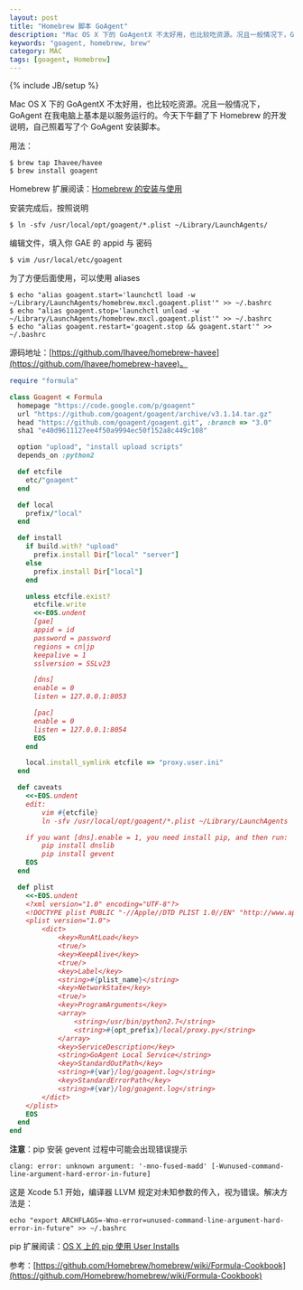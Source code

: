 ```yaml
---
layout: post
title: "Homebrew 脚本 GoAgent"
description: "Mac OS X 下的 GoAgentX 不太好用，也比较吃资源。况且一般情况下，GoAgent 在我电脑上基本是以服务运行的。今天下午翻了下 Homebrew 的开发说明，自己照着写了个 GoAgent 安装脚本。"
keywords: "goagent, homebrew, brew"
category: MAC
tags: [goagent, Homebrew]
---
```

{% include JB/setup %}

Mac OS X 下的 GoAgentX 不太好用，也比较吃资源。况且一般情况下，GoAgent 在我电脑上基本是以服务运行的。今天下午翻了下 Homebrew 的开发说明，自己照着写了个 GoAgent 安装脚本。

用法：

    $ brew tap Ihavee/havee
    $ brew install goagent

<!-- more -->
Homebrew 扩展阅读：[Homebrew 的安装与使用](/mac/2013-12/how-to-install-and-use-homebrew.html)

安装完成后，按照说明

    $ ln -sfv /usr/local/opt/goagent/*.plist ~/Library/LaunchAgents/

编辑文件，填入你 GAE 的 appid 与 密码

    $ vim /usr/local/etc/goagent

为了方便后面使用，可以使用 aliases

    $ echo "alias goagent.start='launchctl load -w ~/Library/LaunchAgents/homebrew.mxcl.goagent.plist'" >> ~/.bashrc
    $ echo "alias goagent.stop='launchctl unload -w ~/Library/LaunchAgents/homebrew.mxcl.goagent.plist'" >> ~/.bashrc
    $ echo "alias goagent.restart='goagent.stop && goagent.start'" >> ~/.bashrc

源码地址：[https://github.com/Ihavee/homebrew-havee](https://github.com/Ihavee/homebrew-havee)。

```ruby
require "formula"

class Goagent < Formula
  homepage "https://code.google.com/p/goagent"
  url "https://github.com/goagent/goagent/archive/v3.1.14.tar.gz"
  head "https://github.com/goagent/goagent.git", :branch => "3.0"
  sha1 "e40d9611127ee4f50a9994ec50f152a8c449c108"

  option "upload", "install upload scripts"
  depends_on :python2

  def etcfile
    etc/"goagent"
  end

  def local
    prefix/"local"
  end

  def install
    if build.with? "upload"
      prefix.install Dir["local" "server"]
    else
      prefix.install Dir["local"]
    end

    unless etcfile.exist?
      etcfile.write
      <<-EOS.undent
      [gae]
      appid = id
      password = password
      regions = cn|jp
      keepalive = 1
      sslversion = SSLv23

      [dns]
      enable = 0
      listen = 127.0.0.1:8053

      [pac]
      enable = 0
      listen = 127.0.0.1:8054
      EOS
    end

    local.install_symlink etcfile => "proxy.user.ini"
  end

  def caveats
    <<-EOS.undent
    edit:
        vim #{etcfile}
        ln -sfv /usr/local/opt/goagent/*.plist ~/Library/LaunchAgents

    if you want [dns].enable = 1, you need install pip, and then run:
        pip install dnslib
        pip install gevent
    EOS
  end

  def plist
    <<-EOS.undent
    <?xml version="1.0" encoding="UTF-8"?>
    <!DOCTYPE plist PUBLIC "-//Apple//DTD PLIST 1.0//EN" "http://www.apple.com/DTDs/PropertyList-1.0.dtd">
    <plist version="1.0">
        <dict>
            <key>RunAtLoad</key>
            <true/>
            <key>KeepAlive</key>
            <true/>
            <key>Label</key>
            <string>#{plist_name}</string>
            <key>NetworkState</key>
            <true/>
            <key>ProgramArguments</key>
            <array>
                <string>/usr/bin/python2.7</string>
                <string>#{opt_prefix}/local/proxy.py</string>
            </array>
            <key>ServiceDescription</key>
            <string>GoAgent Local Service</string>
            <key>StandardOutPath</key>
            <string>#{var}/log/goagent.log</string>
            <key>StandardErrorPath</key>
            <string>#{var}/log/goagent.log</string>
        </dict>
    </plist>
    EOS
  end
end

```

**注意**：pip 安装 gevent 过程中可能会出现错误提示


    clang: error: unknown argument: '-mno-fused-madd' [-Wunused-command-line-argument-hard-error-in-future]

这是 Xcode 5.1 开始，编译器 LLVM 规定对未知参数的传入，视为错误。解决方法是：

    echo "export ARCHFLAGS=-Wno-error=unused-command-line-argument-hard-error-in-future" >> ~/.bashrc

pip 扩展阅读：[OS X 上的 pip 使用 User Installs](/mac/2014-05/individual-scheme-for-pip.html)

参考：[https://github.com/Homebrew/homebrew/wiki/Formula-Cookbook](https://github.com/Homebrew/homebrew/wiki/Formula-Cookbook)
